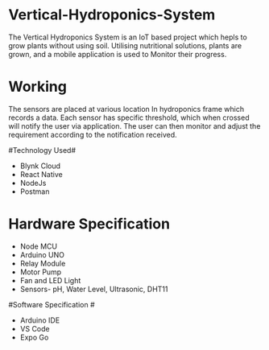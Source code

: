 # Vertical-Hydroponics-System #

The Vertical Hydroponics System is an IoT based project which hepls to grow plants without using soil.
Utilising nutritional solutions, plants are grown, and a mobile application is used to Monitor their progress.

# Working #
The sensors are placed at various location In hydroponics frame which records a data. Each sensor has specific threshold, which when crossed will notify the user via application. The user can then monitor and adjust the requirement according to the notification received.

#Technology Used#
* Blynk Cloud
* React Native
* NodeJs
* Postman

# Hardware Specification #
* Node MCU
* Arduino UNO
* Relay Module
* Motor Pump
* Fan and LED Light
* Sensors- pH, Water Level, Ultrasonic, DHT11

#Software Specification #
* Arduino IDE
* VS Code
* Expo Go
